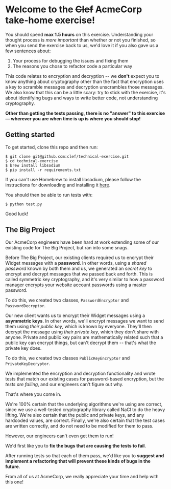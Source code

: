 # Welcome to the ~~Clef~~ AcmeCorp take-home exercise! 

You should spend **max 1.5 hours** on this exercise.  Understanding your thought process is *more important* than whether or not you finished, so when you send the exercise back to us, we'd love it if you also gave us a few sentences about: 

1. Your process for debugging the issues and fixing them
2. The reasons you chose to refactor code a particular way

This code relates to encryption and decryption -- we **don't** expect you to know anything about cryptography other than the fact that encryption uses a key to scramble messages and decryption unscrambles those messages. We also know that this can be a little scary: try to stick with the exercise, it's about identifying bugs and ways to write better code, not understanding cryptography.

**Other than getting the tests passing, there is no "answer" to this exercise — wherever you are when time is up is where you should stop!**

## Getting started

To get started, clone this repo and then run:

```
$ git clone git@github.com:clef/technical-exercise.git
$ cd technical-exercise
$ brew install libsodium
$ pip install -r requirements.txt
```

If you can't use Homebrew to install libsodium, please follow the instructions for downloading and installing it [here](https://download.libsodium.org/doc/).

You should then be able to run tests with: 

```
$ python test.py
```

Good luck! 

## The Big Project

Our AcmeCorp engineers have been hard at work extending some of our existing code for The Big Project, but ran into some snags. 

Before The Big Project, our existing clients required us to encrypt their Widget messages with a **password**. In other words, using a *shared password* known by both them and us, we generated an *secret key* to encrypt and decrypt messages that we passed back and forth. This is called symmetric key cryptography, and it's very similar to how a password manager encrypts your website account passwords using a master password.

To do this, we created two classes, `PasswordEncryptor` and `PasswordDecryptor`.

Our new client wants us to encrypt their Widget messages using a **asymmetric keys**. In other words, we'll encrypt messages we want to send them using *their public key*, which is known by everyone. They'll then decrypt the message using *their private key*, which they don't share with anyone. Private and public key pairs are mathematically related such that a public key can encrypt things, but can't decrypt them -- that's what the private key does.

To do this, we created two classes `PublicKeyEncryptor` and `PrivateKeyDecryptor`. 

We implemented the encryption and decryption functionality and wrote tests that match our existing cases for password-based encryption, but the *tests are failing*, and our engineers can't figure out why. 

That's where you come in. 

We're 100% certain that the underlying algorithms we're using are correct, since we use a well-tested cryptography library called NaCl to do the heavy lifting. We're also certain that the public and private keys, and any hardcoded values, are correct. Finally, we're also certain that the test cases are written correctly, and do not need to be modified for them to pass.

However, our engineers can't even get them to run! 

We'd first like you to **fix the bugs that are causing the tests to fail**. 

After running tests so that each of them pass, we'd like you to **suggest and implement a refactoring that will prevent these kinds of bugs in the future**. 

From all of us at AcmeCorp, we really appreciate your time and help with this one! 

